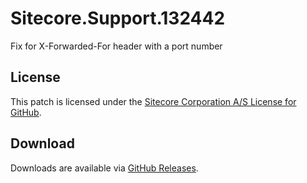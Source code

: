 # Sitecore.Support.132442
Fix for X-Forwarded-For header with a port number

## License  
This patch is licensed under the [Sitecore Corporation A/S License for GitHub](https://github.com/sitecoresupport/Sitecore.Support.132442/blob/master/LICENSE).  

## Download  
Downloads are available via [GitHub Releases](https://github.com/sitecoresupport/Sitecore.Support.132442/releases).  
